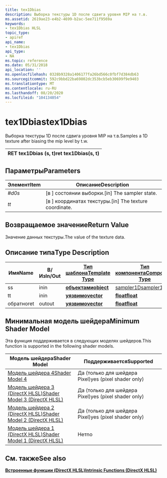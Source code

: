 ```yaml
---
title: tex1Dbias
description: Выборка текстуры 1D после сдвига уровня MIP на т.в.
ms.assetid: 2619ae23-e4b2-4699-b2ac-5ee711f9569a
keywords:
- tex1Dbias HLSL
topic_type:
- apiref
api_name:
- tex1Dbias
api_type:
- NA
ms.topic: reference
ms.date: 05/31/2018
api_location: ''
ms.openlocfilehash: 0328b9328a1406177fa26bd566c0fbf7d384db63
ms.sourcegitcommit: 592c9bbd22ba69802dc353bcb5eb30699f9e9403
ms.translationtype: MT
ms.contentlocale: ru-RU
ms.lasthandoff: 08/20/2020
ms.locfileid: "104134054"
---
```

# <a name="tex1dbias"></a><span data-ttu-id="95ca5-104">tex1Dbias</span><span class="sxs-lookup"><span data-stu-id="95ca5-104">tex1Dbias</span></span>

<span data-ttu-id="95ca5-105">Выборка текстуры 1D после сдвига уровня MIP на т.в.</span><span class="sxs-lookup"><span data-stu-id="95ca5-105">Samples a 1D texture after biasing the mip level by t.w.</span></span>



| <span data-ttu-id="95ca5-106">RET tex1Dbias (s, t)</span><span class="sxs-lookup"><span data-stu-id="95ca5-106">ret tex1Dbias(s, t)</span></span> |
|---------------------|



 

## <a name="parameters"></a><span data-ttu-id="95ca5-107">Параметры</span><span class="sxs-lookup"><span data-stu-id="95ca5-107">Parameters</span></span>



| <span data-ttu-id="95ca5-108">Элемент</span><span class="sxs-lookup"><span data-stu-id="95ca5-108">Item</span></span>                                                   | <span data-ttu-id="95ca5-109">Описание</span><span class="sxs-lookup"><span data-stu-id="95ca5-109">Description</span></span>                               |
|--------------------------------------------------------|-------------------------------------------|
| <span data-ttu-id="95ca5-110"><span id="s"></span><span id="S"></span>*#d0*</span><span class="sxs-lookup"><span data-stu-id="95ca5-110"><span id="s"></span><span id="S"></span>*s*</span></span><br/> | <span data-ttu-id="95ca5-111">\[в \] состоянии выборки.</span><span class="sxs-lookup"><span data-stu-id="95ca5-111">\[in\] The sampler state.</span></span><br/>      |
| <span data-ttu-id="95ca5-112"><span id="t"></span><span id="T"></span>*t*</span><span class="sxs-lookup"><span data-stu-id="95ca5-112"><span id="t"></span><span id="T"></span>*t*</span></span><br/> | <span data-ttu-id="95ca5-113">\[в \] координатах текстуры.</span><span class="sxs-lookup"><span data-stu-id="95ca5-113">\[in\] The texture coordinate.</span></span><br/> |



 

## <a name="return-value"></a><span data-ttu-id="95ca5-114">Возвращаемое значение</span><span class="sxs-lookup"><span data-stu-id="95ca5-114">Return Value</span></span>

<span data-ttu-id="95ca5-115">Значение данных текстуры.</span><span class="sxs-lookup"><span data-stu-id="95ca5-115">The value of the texture data.</span></span>

## <a name="type-description"></a><span data-ttu-id="95ca5-116">Описание типа</span><span class="sxs-lookup"><span data-stu-id="95ca5-116">Type Description</span></span>



| <span data-ttu-id="95ca5-117">Имя</span><span class="sxs-lookup"><span data-stu-id="95ca5-117">Name</span></span> | <span data-ttu-id="95ca5-118">В/Из</span><span class="sxs-lookup"><span data-stu-id="95ca5-118">In/Out</span></span> | [<span data-ttu-id="95ca5-119">**Тип шаблона**</span><span class="sxs-lookup"><span data-stu-id="95ca5-119">**Template Type**</span></span>](dx-graphics-hlsl-intrinsic-functions.md)                       | [<span data-ttu-id="95ca5-120">**Тип компонента**</span><span class="sxs-lookup"><span data-stu-id="95ca5-120">**Component Type**</span></span>](dx-graphics-hlsl-intrinsic-functions.md) | <span data-ttu-id="95ca5-121">Размер</span><span class="sxs-lookup"><span data-stu-id="95ca5-121">Size</span></span> |
|------|--------|-------------------------------------------------------------------------------------|----------------------------------------------------------------|------|
| <span data-ttu-id="95ca5-122">s</span><span class="sxs-lookup"><span data-stu-id="95ca5-122">s</span></span>    | <span data-ttu-id="95ca5-123">in</span><span class="sxs-lookup"><span data-stu-id="95ca5-123">in</span></span>     | [<span data-ttu-id="95ca5-124">**объектами**</span><span class="sxs-lookup"><span data-stu-id="95ca5-124">**object**</span></span>](dx-graphics-hlsl-intrinsic-functions.md) | [<span data-ttu-id="95ca5-125">sampler1D</span><span class="sxs-lookup"><span data-stu-id="95ca5-125">sampler1D</span></span>](dx-graphics-hlsl-sampler.md)                      | <span data-ttu-id="95ca5-126">1</span><span class="sxs-lookup"><span data-stu-id="95ca5-126">1</span></span>    |
| <span data-ttu-id="95ca5-127">t</span><span class="sxs-lookup"><span data-stu-id="95ca5-127">t</span></span>    | <span data-ttu-id="95ca5-128">in</span><span class="sxs-lookup"><span data-stu-id="95ca5-128">in</span></span>     | [<span data-ttu-id="95ca5-129">**уязвимо**</span><span class="sxs-lookup"><span data-stu-id="95ca5-129">**vector**</span></span>](dx-graphics-hlsl-intrinsic-functions.md) | [<span data-ttu-id="95ca5-130">**float**</span><span class="sxs-lookup"><span data-stu-id="95ca5-130">**float**</span></span>](/windows/desktop/WinProg/windows-data-types)                        | <span data-ttu-id="95ca5-131">4</span><span class="sxs-lookup"><span data-stu-id="95ca5-131">4</span></span>    |
| <span data-ttu-id="95ca5-132">обратно</span><span class="sxs-lookup"><span data-stu-id="95ca5-132">ret</span></span>  | <span data-ttu-id="95ca5-133">out</span><span class="sxs-lookup"><span data-stu-id="95ca5-133">out</span></span>    | [<span data-ttu-id="95ca5-134">**уязвимо**</span><span class="sxs-lookup"><span data-stu-id="95ca5-134">**vector**</span></span>](dx-graphics-hlsl-intrinsic-functions.md) | [<span data-ttu-id="95ca5-135">**float**</span><span class="sxs-lookup"><span data-stu-id="95ca5-135">**float**</span></span>](/windows/desktop/WinProg/windows-data-types)                        | <span data-ttu-id="95ca5-136">4</span><span class="sxs-lookup"><span data-stu-id="95ca5-136">4</span></span>    |



 

## <a name="minimum-shader-model"></a><span data-ttu-id="95ca5-137">Минимальная модель шейдера</span><span class="sxs-lookup"><span data-stu-id="95ca5-137">Minimum Shader Model</span></span>

<span data-ttu-id="95ca5-138">Эта функция поддерживается в следующих моделях шейдеров.</span><span class="sxs-lookup"><span data-stu-id="95ca5-138">This function is supported in the following shader models.</span></span>



| <span data-ttu-id="95ca5-139">Модель шейдера</span><span class="sxs-lookup"><span data-stu-id="95ca5-139">Shader Model</span></span>                                              | <span data-ttu-id="95ca5-140">Поддерживается</span><span class="sxs-lookup"><span data-stu-id="95ca5-140">Supported</span></span>               |
|-----------------------------------------------------------|-------------------------|
| [<span data-ttu-id="95ca5-141">Модель шейдера 4</span><span class="sxs-lookup"><span data-stu-id="95ca5-141">Shader Model 4</span></span>](dx-graphics-hlsl-sm4.md)                | <span data-ttu-id="95ca5-142">Да (только для шейдера Pixel)</span><span class="sxs-lookup"><span data-stu-id="95ca5-142">yes (pixel shader only)</span></span> |
| [<span data-ttu-id="95ca5-143">Модель шейдера 3 (DirectX HLSL)</span><span class="sxs-lookup"><span data-stu-id="95ca5-143">Shader Model 3 (DirectX HLSL)</span></span>](dx-graphics-hlsl-sm3.md) | <span data-ttu-id="95ca5-144">Да (только для шейдера Pixel)</span><span class="sxs-lookup"><span data-stu-id="95ca5-144">yes (pixel shader only)</span></span> |
| [<span data-ttu-id="95ca5-145">Модель шейдера 2 (DirectX HLSL)</span><span class="sxs-lookup"><span data-stu-id="95ca5-145">Shader Model 2 (DirectX HLSL)</span></span>](dx-graphics-hlsl-sm2.md) | <span data-ttu-id="95ca5-146">Да (только для шейдера Pixel)</span><span class="sxs-lookup"><span data-stu-id="95ca5-146">yes (pixel shader only)</span></span> |
| [<span data-ttu-id="95ca5-147">Модель шейдера 1 (DirectX HLSL)</span><span class="sxs-lookup"><span data-stu-id="95ca5-147">Shader Model 1 (DirectX HLSL)</span></span>](dx-graphics-hlsl-sm1.md) | <span data-ttu-id="95ca5-148">Нет</span><span class="sxs-lookup"><span data-stu-id="95ca5-148">no</span></span>                      |



 

## <a name="see-also"></a><span data-ttu-id="95ca5-149">См. также</span><span class="sxs-lookup"><span data-stu-id="95ca5-149">See also</span></span>

<dl> <dt>

[<span data-ttu-id="95ca5-150">**Встроенные функции (DirectX HLSL)**</span><span class="sxs-lookup"><span data-stu-id="95ca5-150">**Intrinsic Functions (DirectX HLSL)**</span></span>](dx-graphics-hlsl-intrinsic-functions.md)
</dt> </dl>

 

